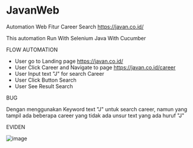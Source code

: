 # JavanWeb
Automation Web Fitur Career Search https://javan.co.id/

This automation Run With Selenium Java With Cucumber

FLOW AUTOMATION
- User go to Landing page https://javan.co.id/
- User Click Career and Navigate to page https://javan.co.id/career
- User Input text "J" for search Career
- User Click Button Search
- User See Result Search


BUG

Dengan menggunakan Keyword text "J" untuk search career, namun yang tampil ada beberapa career yang tidak ada unsur text yang ada huruf "J"

EVIDEN

![image](https://user-images.githubusercontent.com/29263027/220572102-dd38b68f-ee9a-4639-9403-4816dce7af07.png)
